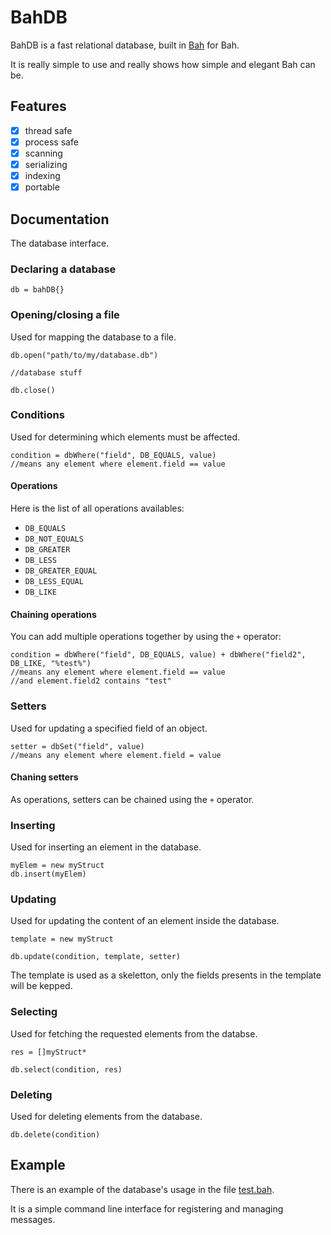 # BahDB
BahDB is a fast relational database, built in [Bah](https://github.com/ithirzty/bah) for Bah.

It is really simple to use and really shows how simple and elegant Bah can be.

## Features
- [x] thread safe
- [x] process safe
- [x] scanning
- [x] serializing
- [x] indexing
- [x] portable

## Documentation
The database interface.

### Declaring a database
```bah
db = bahDB{}
```

### Opening/closing a file
Used for mapping the database to a file.
```bah
db.open("path/to/my/database.db")

//database stuff

db.close()
```

### Conditions
Used for determining which elements must be affected.
```bah
condition = dbWhere("field", DB_EQUALS, value)
//means any element where element.field == value
```

#### Operations
Here is the list of all operations availables:
- `DB_EQUALS`
- `DB_NOT_EQUALS`
- `DB_GREATER`
- `DB_LESS`
- `DB_GREATER_EQUAL`
- `DB_LESS_EQUAL`
- `DB_LIKE`

#### Chaining operations
You can add multiple operations together by using the `+` operator:
```bah
condition = dbWhere("field", DB_EQUALS, value) + dbWhere("field2", DB_LIKE, "%test%")
//means any element where element.field == value
//and element.field2 contains "test"
```

### Setters
Used for updating a specified field of an object.

```bah
setter = dbSet("field", value)
//means any element where element.field = value
```

#### Chaning setters
As operations, setters can be chained using the `+` operator.

### Inserting
Used for inserting an element in the database.
```bah
myElem = new myStruct
db.insert(myElem)
```

### Updating
Used for updating the content of an element inside the database.
```bah
template = new myStruct

db.update(condition, template, setter)
```
The template is used as a skeletton, only the fields presents in the template will be kepped.

### Selecting
Used for fetching the requested elements from the databse.
```bah
res = []myStruct*

db.select(condition, res)
```

### Deleting
Used for deleting elements from the database.
```bah
db.delete(condition)
```

## Example
There is an example of the database's usage in the file [test.bah](test.bah).

It is a simple command line interface for registering and managing messages.